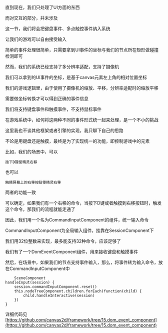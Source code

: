 直到现在，我们只处理了UI方面的东西

而对交互的部分，并未涉及

这一节，我们将会把键盘事件、多点触控事件纳入系统

让我们的游戏可以自由接受输入

简单的事件处理很简单，只需要拿到UI事件的坐标与我们的节点所在矩形做碰撞检测即可

然而，我们的系统已经支持了多分辨率适配，支持了摄像机

我们可以拿到的UI事件的坐标，是基于canvas元素左上角的相对位置坐标

我们的游戏逻辑里，由于使用了摄像机的缩放、平移，分辨率适配时的缩放平移

需要做坐标转换才可以得到正确的事件信息

我们将支持键盘事件和触摸事件，不支持鼠标事件

在游戏系统中，如何将这两种不同的事件形式统一起来处理，是一个不小的挑战

这里我也不谈其他框架或者引擎的实现，我只聊下自己的思路

不论是用键盘还是触摸，最终是为了实现统一的功能，即控制游戏中的元素

比如，我们的场景中，可以

    按下D键使精灵右移

也可以
    
    触摸屏幕上的右移按钮使精灵右移

两者的功能一致

可以确定，如果我们有一个右移的命令，当按下D键或者触摸到右移按钮时，触发这个命令，那我们的流程就能走通了

因此，我们用一个名为CommandInputComponent的组件，统一输入命令

CommandInputComponent为全局输入组件，挂靠在SessionComponent下

我们用32位整数来实现，最多能支持32种命令，应该足够了

我们有了一个DomEventComponent组件，用来接收键盘和触摸事件

然后，在场景中，如果我们的节点支持事件输入，那么，将事件转为输入命令，放在CommandInputComponent中

```
    SceneComponent
handleInput(session) {
    session.commandInputComponent.reset()
    this.nodeTreeComponent.children.forEach(function(child) {
        child.handleInteractive(session)
    })
}
```

详细代码见[https://github.com/canvas2d/framework/tree/15.dom_event_component](https://github.com/canvas2d/framework/tree/15.dom_event_component)

